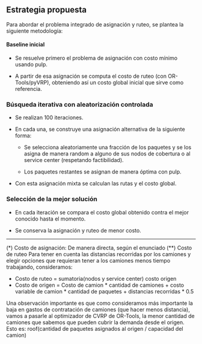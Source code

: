 ## Estrategia propuesta
Para abordar el problema integrado de asignación y ruteo, se plantea la siguiente metodología:

#### Baseline inicial

- Se resuelve primero el problema de asignación con costo mínimo usando pulp.

- A partir de esa asignación se computa el costo de ruteo (con OR-Tools/pyVRP), obteniendo así un costo global inicial que sirve como referencia.

### Búsqueda iterativa con aleatorización controlada

- Se realizan 100 iteraciones.

- En cada una, se construye una asignación alternativa de la siguiente forma:

    - Se selecciona aleatoriamente una fracción de los paquetes y se los asigna de manera random a alguno de sus nodos de cobertura o al service center (respetando factibilidad).

    - Los paquetes restantes se asignan de manera óptima con pulp.

- Con esta asignación mixta se calculan las rutas y el costo global.

### Selección de la mejor solución

- En cada iteración se compara el costo global obtenido contra el mejor conocido hasta el momento.

- Se conserva la asignación y ruteo de menor costo.

------------------------------------------

(*) Costo de asignación:
De manera directa, según el enunciado
(**) Costo de ruteo
Para tener en cuenta las distancias recorridas por los camiones y elegir opciones que requieran tener a los camiones menos tiempo trabajando, consideramos:
- Costo de ruteo = sumatoria(nodos y service center) costo origen
- Costo de origen = Costo de camion * cantidad de camiones + costo variable de camion * cantidad de paquetes + distancias recorridas * 0.5

Una observación importante es que como consideramos más importante la baja en gastos de contratación de camiones (que hacer menos distancia), vamos a pasarle al optimizador de CVRP de OR-Tools, la menor cantidad de camiones que sabemos que pueden cubrir la demanda desde el origen. Esto es: roof(cantidad de paquetes asignados al origen / capacidad del camion)